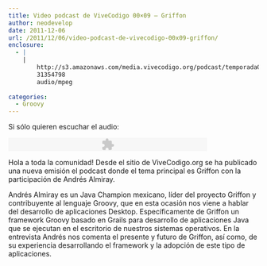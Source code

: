 ```yaml
---
title: Video podcast de ViveCodigo 00×09 – Griffon
author: neodevelop
date: 2011-12-06
url: /2011/12/06/video-podcast-de-vivecodigo-00x09-griffon/
enclosure:
  - |
    |
        http://s3.amazonaws.com/media.vivecodigo.org/podcast/temporada0/ViveCodigo00x09.mp3
        31354798
        audio/mpeg
        
categories:
  - Groovy
---
```

Si s&oacute;lo quieren escuchar el audio:

<embed flashvars='audioUrl=http://s3.amazonaws.com/media.vivecodigo.org/podcast/temporada0/ViveCodigo00x09.mp3' height='27' quality='best' src='http://www.google.com/reader/ui/3523697345-audio-player.swf' type='application/x-shockwave-flash' width='400'>
</embed>

Hola a toda la comunidad! Desde el sitio de ViveCodigo.org se ha publicado una nueva emisi&oacute;n el podcast donde el tema principal es Griffon con la participaci&oacute;n de Andr&eacute;s Almiray.



Andr&eacute;s Almiray es un Java Champion mexicano, l&iacute;der del proyecto Griffon y contribuyente al lenguaje Groovy, que en esta ocasi&oacute;n nos viene a hablar del desarrollo de aplicaciones Desktop. Espec&iacute;ficamente de Griffon un framework Groovy basado en Grails para desarrollo de aplicaciones Java que se ejecutan en el escritorio de nuestros sistemas operativos. En la entrevista Andr&eacute;s nos comenta el presente y futuro de Griffon, as&iacute; como, de su experiencia desarrollando el framework y la adopci&oacute;n de este tipo de aplicaciones.

<!--break-->